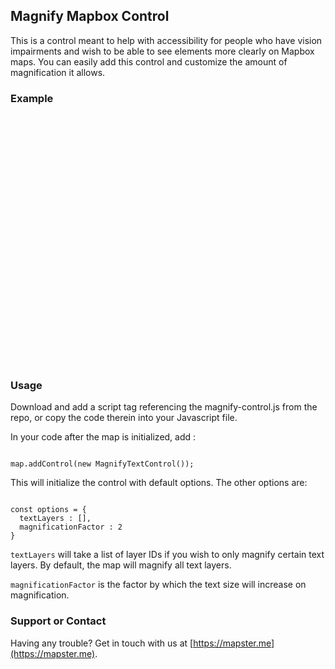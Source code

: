 <link href="https://api.mapbox.com/mapbox-gl-js/v2.8.2/mapbox-gl.css" rel="stylesheet">
<script src="https://api.mapbox.com/mapbox-gl-js/v2.8.2/mapbox-gl.js"></script>

## Magnify Mapbox Control

This is a control meant to help with accessibility for people who have vision impairments and wish to be able to see elements more clearly on Mapbox maps. You can easily add this control and customize the amount of magnification it allows.

### Example

<div>
    <div id="map" style="width:100%;height:400px;"></div>
</div>

<script src='magnify-control.js'></script>
<script type="text/javascript">

    mapboxgl.accessToken = 'pk.eyJ1IjoibWFwc3RlcnRlY2giLCJhIjoiY2wyczBnMTdqMGN4MzNqcXIzcDd3b2N2bSJ9.T6kh8D0RQZCATrQvglZwcA';
    var map = new mapboxgl.Map({
        container: 'map', // container id
        style: 'mapbox://styles/mapbox/streets-v9', // stylesheet location
        center: [-74.5, 40], // starting position [lng, lat]
        zoom: 9 // starting zoom
    });

    map.addControl(new MagnifyTextControl());
</script>

### Usage

Download and add a script tag referencing the magnify-control.js from the repo, or copy the code therein into your Javascript file.

In your code after the map is initialized, add :

```

map.addControl(new MagnifyTextControl());

```

This will initialize the control with default options. The other options are:

```

const options = {
  textLayers : [],
  magnificationFactor : 2
}

```

`textLayers` will take a list of layer IDs if you wish to only magnify certain text layers. By default, the map will magnify all text layers.

`magnificationFactor` is the factor by which the text size will increase on magnification.

### Support or Contact

Having any trouble? Get in touch with us at [https://mapster.me](https://mapster.me).
